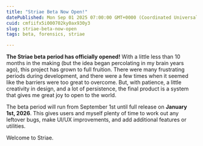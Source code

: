 ```yaml
---
title: "Striae Beta Now Open!"
datePublished: Mon Sep 01 2025 07:00:00 GMT+0000 (Coordinated Universal Time)
cuid: cmfiifx5i000702ky0ax930y3
slug: striae-beta-now-open
tags: beta, forensics, striae

---
```


**The Striae beta period has officially opened!** With a little less than 10 months in the making (but the idea began percolating in my brain years ago), this project has grown to full fruition. There were many frustrating periods during development, and there were a few times when it seemed like the barriers were too great to overcome. But, with patience, a little creativity in design, and a lot of persistence, the final product is a system that gives me great joy to open to the world.  

The beta period will run from September 1st until full release on **January 1st, 2026**. This gives users and myself plenty of time to work out any leftover bugs, make UI/UX improvements, and add additional features or utilities.  

Welcome to Striae.